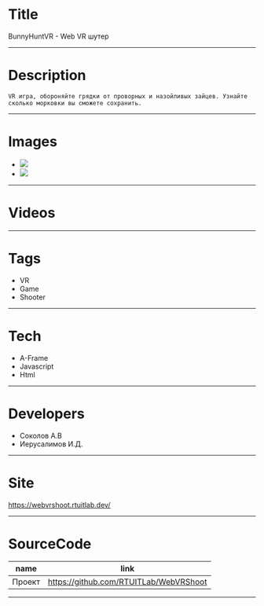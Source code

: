 # Title

BunnyHuntVR - Web VR шутер

---

# Description

    VR игра, обороняйте грядки от проворных и назойливых зайцев. Узнайте сколько морковки вы сможете сохранить.

---

# Images

- ![](LANDING/BunnyHuntVR.png)
- ![](LANDING/BunnyHuntVR2.png)

---

# Videos

---

# Tags

- VR
- Game
- Shooter

---

# Tech

- A-Frame
- Javascript
- Html

---

# Developers

- Соколов А.В
- Иерусалимов И.Д.

---

# Site

https://webvrshoot.rtuitlab.dev/

---

# SourceCode

| name   | link                                   |
| ------ | -------------------------------------- |
| Проект | https://github.com/RTUITLab/WebVRShoot |

---
